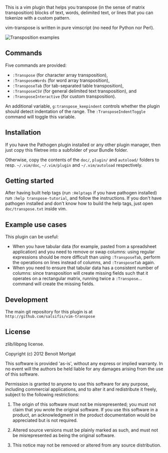 This is a vim plugin that helps you transpose (in the sense of matrix
transposition) blocks of text, words, delimited text, or lines that you can
tokenize with a custom pattern.

vim-transpose is written in pure vimscript (no need for Python nor Perl).

![Transposition examples](https://github.com/salsifis/vim-transpose/blob/master/screenshots/demo.png?raw=true)

Commands
--------
Five commands are provided:

 * `:Transpose` (for character array transposition),
 * `:TransposeWords` (for word array transposition),
 * `:TransposeTab` (for tab-separated table transposition),
 * `:TransposeCSV` (for general delimited text transposition), and
 * `:TransposeInteractive` (for custom transposition).

An additional variable, `g:transpose_keepindent` controls whether the plugin
should detect indentation of the range. The `:TransposeIndentToggle` command
will toggle this variable.

Installation
------------

If you have the Pathogen plugin installed or any other plugin manager, then
just copy this filetree into a subfolder of your Bundle folder.

Otherwise, copy the contents of the `doc/`, `plugin/` and `autoload/` folders
to resp.  `~/.vim/doc`, `~/.vim/plugin` and `~/.vim/autoload` respectively.

Getting started
---------------

After having built help tags (run `:Helptags` if you have pathogen installed)
run `:help transpose-tutorial`, and follow the instructions. If you don't have
pathogen installed and don't know how to build the help tags, just open
`doc/transpose.txt` inside vim.

Example use cases
-----------------

This plugin can be useful:

 * When you have tabular data (for example, pasted from a spreadsheet
   application) and you need to remove or swap columns: using regular
   expressions should be more difficult than using `:TransposeTab`, perform the
   operations on lines instead of columns, and `:TransposeTab` again.
 * When you need to ensure that tabular data has a consistent number of
   columns: since transposition will create missing fields such that it
   operates on a rectangular matrix, running twice a `:Transpose`… command will
   create the missing fields.

Development
-----------

The main git repository for this plugin is at
`http://github.com/salsifis/vim-transpose`

License
-------

zlib/libpng license.

Copyright (c) 2012 Benoit Mortgat

This software is provided 'as-is', without any express or implied warranty. In
no event will the authors be held liable for any damages arising from the use
of this software.

Permission is granted to anyone to use this software for any purpose, including
commercial applications, and to alter it and redistribute it freely, subject to
the following restrictions:

1. The origin of this software must not be misrepresented; you must not claim
   that you wrote the original software. If you use this software in a product,
an acknowledgment in the product documentation would be appreciated but is not
required.

2. Altered source versions must be plainly marked as such, and must not be
   misrepresented as being the original software.

3. This notice may not be removed or altered from any source distribution.
